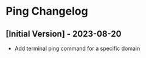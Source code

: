 # Ping Changelog

## [Initial Version] - 2023-08-20

- Add terminal ping command for a specific domain
